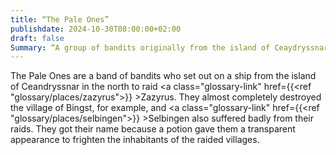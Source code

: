 ```yaml
---
title: “The Pale Ones”
publishdate: 2024-10-30T08:00:00+02:00
draft: false
Summary: “A group of bandits originally from the island of Ceaydryssnar.”
---
```


The Pale Ones are a band of bandits who set out on a ship from the island of Ceandryssnar in the north to raid <a class="glossary-link" href={{<ref "glossary/places/zazyrus">}} >Zazyrus</a>. They almost completely destroyed the village of Bingst, for example, and <a class="glossary-link" href={{<ref "glossary/places/selbingen">}} >Selbingen</a> also suffered badly from their raids. They got their name because a potion gave them a transparent appearance to frighten the inhabitants of the raided villages.
